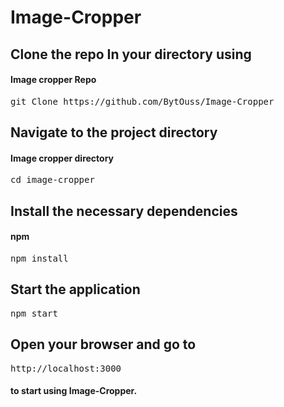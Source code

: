 # Image-Cropper
<h2>Clone the repo In your directory using</h2>
<h4>Image cropper Repo</h4>
<pre>git Clone https://github.com/BytOuss/Image-Cropper</pre>
<h2> Navigate to the project directory</h2>
<h4>Image cropper directory</h4>
<pre>cd image-cropper</pre>
<h2>Install the necessary dependencies</h2>
<h4>npm</h4>
<pre>npm install</pre>
<h2>Start the application</h2>
<pre>npm start</pre>
<h2>Open your browser and go to</h2>
        <pre>http://localhost:3000</pre>
        <h4>to start using Image-Cropper.</h4>
        
